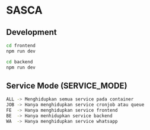 # SASCA

## Development

```bash
cd frontend
npm run dev
```

```bash
cd backend
npm run dev
```

## Service Mode (SERVICE_MODE)
```bash
ALL -> Menghidupkan semua service pada container
JOB -> Hanya menghidupkan service cronjob atau queue
FE  -> Hanya menghidupkan service frontend
BE  -> Hanya menhidupkan service backend
WA  -> Hanya menghidupkan service whatsapp
```